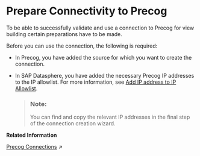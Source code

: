 <!-- loioad13c31e33ab498a9d014b766bd5eea2 -->

# Prepare Connectivity to Precog

To be able to successfully validate and use a connection to Precog for view building certain preparations have to be made.

Before you can use the connection, the following is required:

-   In Precog, you have added the source for which you want to create the connection.

-   In SAP Datasphere, you have added the necessary Precog IP addresses to the IP allowlist. For more information, see [Add IP address to IP Allowlist](add-ip-address-to-ip-allowlist-a3c2145.md).

    > ### Note:  
    > You can find and copy the relevant IP addresses in the final step of the connection creation wizard.


**Related Information**  


[Precog Connections](https://help.sap.com/viewer/9f36ca35bc6145e4acdef6b4d852d560/DEV_CURRENT/en-US/6e5f2255ae8540d5895dcbef4157b82d.html "Extend connectivity beyond SAP Datasphere standard remote connectivity and cover additional data sources that are available with Precog.") :arrow_upper_right:

